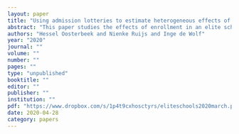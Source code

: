 ```yaml
---
layout: paper
title: "Using admission lotteries to estimate heterogeneous effects of elite schools"
abstract: "This paper studies the effects of enrollment in an elite school on students' achievement. We use that elite schools in Amsterdam are often oversubscribed and admission is based on lotteries. Our results show that elite schools have negative effects on achievement of students who just qualify for the highest academic track and positive effects on achievement of students from the top of the baseline ability distribution. These results reconcile contrasting findings from previous studies that use regression discontinuity designs. We also find that value-added estimates of the effects of elite schools are severely biased. "
authors: "Hessel Oosterbeek and Nienke Ruijs and Inge de Wolf"
year: "2020"
journal: ""
volume: ""
number: ""
pages: ""
type: "unpublished"
booktitle: ""
editor: ""
publisher: ""
institution: ""
pdf: "https://www.dropbox.com/s/1p4t9cxhosctyrs/eliteschools2020march.pdf?dl=0"
date: 2020-04-28
category: papers
---
```

